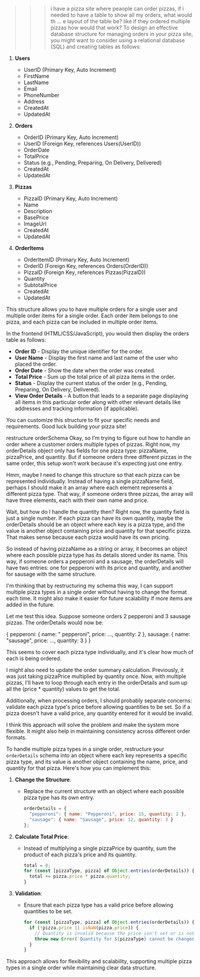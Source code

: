 >>> i have a pizza site where peaople can order pizzas, if i needed to have a table to show all my orders, what would th
... e layout of the table be? like if they ordered multiple pizzas how would that work?
 To design an effective database structure for managing orders in your pizza site, you might want to consider
using a relational database (SQL) and creating tables as follows:

1. **Users**
    - UserID (Primary Key, Auto Increment)
    - FirstName
    - LastName
    - Email
    - PhoneNumber
    - Address
    - CreatedAt
    - UpdatedAt

2. **Orders**
    - OrderID (Primary Key, Auto Increment)
    - UserID (Foreign Key, references Users(UserID))
    - OrderDate
    - TotalPrice
    - Status (e.g., Pending, Preparing, On Delivery, Delivered)
    - CreatedAt
    - UpdatedAt

3. **Pizzas**
    - PizzaID (Primary Key, Auto Increment)
    - Name
    - Description
    - BasePrice
    - ImageUrl
    - CreatedAt
    - UpdatedAt

4. **OrderItems**
    - OrderItemID (Primary Key, Auto Increment)
    - OrderID (Foreign Key, references Orders(OrderID))
    - PizzaID (Foreign Key, references Pizzas(PizzaID))
    - Quantity
    - SubtotalPrice
    - CreatedAt
    - UpdatedAt

This structure allows you to have multiple orders for a single user and multiple order items for a single order.
Each order item belongs to one pizza, and each pizza can be included in multiple order items.

In the frontend (HTML/CSS/JavaScript), you would then display the orders table as follows:

- **Order ID** - Display the unique identifier for the order.
- **User Name** - Display the first name and last name of the user who placed the order.
- **Order Date** - Show the date when the order was created.
- **Total Price** - Sum up the total price of all pizza items in the order.
- **Status** - Display the current status of the order (e.g., Pending, Preparing, On Delivery, Delivered).
- **View Order Details** - A button that leads to a separate page displaying all items in this particular order
along with other relevant details like addresses and tracking information (if applicable).

You can customize this structure to fit your specific needs and requirements. Good luck building your pizza site!



restructure orderSchema
<think>
Okay, so I'm trying to figure out how to handle an order where a customer orders multiple types of
pizzas. Right now, my orderDetails object only has fields for one pizza type: pizzaName, pizzaPrice,
and quantity. But if someone orders three different pizzas in the same order, this setup won't work
because it's expecting just one entry.

Hmm, maybe I need to change this structure so that each pizza can be represented individually.
Instead of having a single pizzaName field, perhaps I should make it an array where each element
represents a different pizza type. That way, if someone orders three pizzas, the array will have
three elements, each with their own name and price.

Wait, but how do I handle the quantity then? Right now, the quantity field is just a single number.
If each pizza can have its own quantity, maybe the orderDetails should be an object where each key is
a pizza type, and the value is another object containing price and quantity for that specific pizza.
That makes sense because each pizza would have its own pricing.

So instead of having pizzaName as a string or array, it becomes an object where each possible pizza
type has its details stored under its name. This way, if someone orders a pepperoni and a sausage,
the orderDetails will have two entries: one for pepperoni with its price and quantity, and another
for sausage with the same structure.

I'm thinking that by restructuring my schema this way, I can support multiple pizza types in a single
order without having to change the format each time. It might also make it easier for future
scalability if more items are added in the future.

Let me test this idea. Suppose someone orders 2 pepperoni and 3 sausage pizzas. The orderDetails
would now be:

{
  pepperoni: { name: " pepperoni", price: ..., quantity: 2 },
  sausage: { name: "sausage", price: ..., quantity: 3 }
}

This seems to cover each pizza type individually, and it's clear how much of each is being ordered.

I might also need to update the order summary calculation. Previously, it was just taking pizzaPrice
multiplied by quantity once. Now, with multiple pizzas, I'll have to loop through each entry in the
orderDetails and sum up all the (price * quantity) values to get the total.

Additionally, when processing orders, I should probably separate concerns: validate each pizza type's
price before allowing quantities to be set. So if a pizza doesn't have a valid price, any quantity
entered for it would be invalid.

I think this approach will solve the problem and make the system more flexible. It might also help in
maintaining consistency across different order formats.
</think>

To handle multiple pizza types in a single order, restructure your `orderDetails` schema into an
object where each key represents a specific pizza type, and its value is another object containing
the name, price, and quantity for that pizza. Here's how you can implement this:

1. **Change the Structure**:
   - Replace the current structure with an object where each possible pizza type has its own entry.
     ```javascript
     orderDetails = {
       "pepperoni": { name: "Pepperoni", price: 15, quantity: 2 },
       "sausage": { name: "Sausage", price: 12, quantity: 3 }
     };
     ```

2. **Calculate Total Price**:
   - Instead of multiplying a single pizzaPrice by quantity, sum the product of each pizza's price
and its quantity.
     ```javascript
     total = 0;
     for (const [pizzaType, pizza] of Object.entries(orderDetails)) {
       total += pizza.price * pizza.quantity;
     }
     ```

3. **Validation**:
   - Ensure that each pizza type has a valid price before allowing quantities to be set.
     ```javascript
     for (const [pizzaType, pizza] of Object.entries(orderDetails)) {
       if (!pizza.price || isNaN(pizza.price)) {
         // Quantity is invalid because the price isn't set or is not a number.
         throw new Error(`Quantity for ${pizzaType} cannot be changed until a valid price is set.`);
       }
     }
     ```

This approach allows for flexibility and scalability, supporting multiple pizza types in a single
order while maintaining clear data structure.